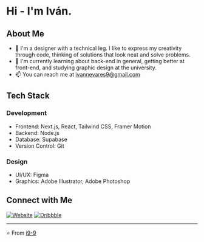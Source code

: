 # Hi - I'm Iván.

## About Me
- 🔭 I'm a designer with a technical leg. I like to express my creativity through code, thinking of solutions that look neat and solve problems.
- 🌱 I'm currently learning about back-end in general, getting better at front-end, and studying graphic design at the university.
- 📫 You can reach me at ivannevares9@gmail.com

## Tech Stack
### Development
- Frontend: Next.js, React, Tailwind CSS, Framer Motion
- Backend: Node.js
- Database: Supabase
- Version Control: Git

### Design
- UI/UX: Figma
- Graphics: Adobe Illustrator, Adobe Photoshop

## Connect with Me
[![Website](https://img.shields.io/badge/Website-Visit-black)](https://inevares.com)
[![Dribbble](https://img.shields.io/badge/Dribbble-Follow-red)](https://dribbble.com/i9i9)

---
⭐️ From [i9-9](https://github.com/i9-9)
